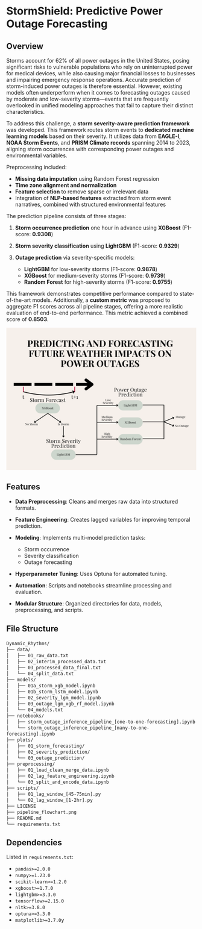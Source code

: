 # StormShield: Predictive Power Outage Forecasting

## Overview

Storms account for 62% of all power outages in the United States, posing significant risks to vulnerable populations who rely on uninterrupted power for medical devices, while also causing major financial losses to businesses and impairing emergency response operations. Accurate prediction of storm-induced power outages is therefore essential. However, existing models often underperform when it comes to forecasting outages caused by moderate and low-severity storms—events that are frequently overlooked in unified modeling approaches that fail to capture their distinct characteristics.

To address this challenge, a **storm severity-aware prediction framework** was developed. This framework routes storm events to **dedicated machine learning models** based on their severity. It utilizes data from **EAGLE-I**, **NOAA Storm Events**, and **PRISM Climate records** spanning 2014 to 2023, aligning storm occurrences with corresponding power outages and environmental variables.

Preprocessing included:

* **Missing data imputation** using Random Forest regression
* **Time zone alignment and normalization**
* **Feature selection** to remove sparse or irrelevant data
* Integration of **NLP-based features** extracted from storm event narratives, combined with structured environmental features

The prediction pipeline consists of three stages:

1. **Storm occurrence prediction** one hour in advance using **XGBoost** (F1-score: **0.9308**)
2. **Storm severity classification** using **LightGBM** (F1-score: **0.9329**)
3. **Outage prediction** via severity-specific models:

   * **LightGBM** for low-severity storms (F1-score: **0.9878**)
   * **XGBoost** for medium-severity storms (F1-score: **0.9739**)
   * **Random Forest** for high-severity storms (F1-score: **0.9755**)

This framework demonstrates competitive performance compared to state-of-the-art models. Additionally, a **custom metric** was proposed to aggregate F1 scores across all pipeline stages, offering a more realistic evaluation of end-to-end performance. This metric achieved a combined score of **0.8503**.

![Pipeline Flowchart](pipeline_flowchart.png)

## Features

- **Data Preprocessing**: Cleans and merges raw data into structured formats.
- **Feature Engineering**: Creates lagged variables for improving temporal prediction.
- **Modeling**: Implements multi-model prediction tasks:

  - Storm occurrence
  - Severity classification
  - Outage forecasting

- **Hyperparameter Tuning**: Uses Optuna for automated tuning.
- **Automation**: Scripts and notebooks streamline processing and evaluation.
- **Modular Structure**: Organized directories for data, models, preprocessing, and scripts.

## File Structure

```
Dynamic_Rhythms/
├── data/
│   ├── 01_raw_data.txt
│   ├── 02_interim_processed_data.txt
│   ├── 03_processed_data_final.txt
│   └── 04_split_data.txt
├── models/
│   ├── 01a_storm_xgb_model.ipynb
│   ├── 01b_storm_lstm_model.ipynb
│   ├── 02_severity_lgm_model.ipynb
│   ├── 03_outage_lgm_xgb_rf_model.ipynb
│   └── 04_models.txt
├── notebooks/
│   ├── storm_outage_inference_pipeline_[one-to-one-forecasting].ipynb
│   └── storm_outage_inference_pipeline_[many-to-one-forecasting].ipynb
├── plots/
│   ├── 01_storm_forecasting/
│   ├── 02_severity_prediction/
│   └── 03_outage_prediction/
├── preprocessing/
│   ├── 01_load_clean_merge_data.ipynb
│   ├── 02_lag_feature_engineering.ipynb
│   └── 03_split_and_encode_data.ipynb
├── scripts/
│   ├── 01_lag_window_[45-75min].py
│   └── 02_lag_window_[1-2hr].py
├── LICENSE
├── pipeline_flowchart.png
├── README.md
└── requirements.txt
```

## Dependencies

Listed in `requirements.txt`:

- `pandas>=2.0.0`
- `numpy>=1.23.0`
- `scikit-learn>=1.2.0`
- `xgboost>=1.7.0`
- `lightgbm>=3.3.0`
- `tensorflow>=2.15.0`
- `nltk>=3.8.0`
- `optuna>=3.3.0`
- `matplotlib>=3.7.0`y
